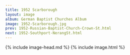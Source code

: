 ```yaml
---
title: 1952 Scarborough
layout: image
album: German Baptist Churches Album
image: 1952-Scarborough.jpg
prev: 1952-Russian-Baptist-Church-Crown-St.html
next: 1952-Southport-NerangSt.html
---
```

{% include image-head.md %}
{% include image.html %}